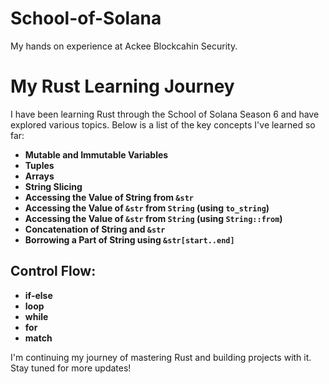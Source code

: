 # School-of-Solana
My hands on experience at Ackee Blockcahin Security.

# My Rust Learning Journey

I have been learning Rust through the School of Solana Season 6 and have explored various topics. Below is a list of the key concepts I've learned so far:

- **Mutable and Immutable Variables**  
- **Tuples**
- **Arrays**
- **String Slicing**
- **Accessing the Value of String from `&str`**
- **Accessing the Value of `&str` from `String` (using `to_string`)**
- **Accessing the Value of `&str` from `String` (using `String::from`)**
- **Concatenation of String and `&str`**
- **Borrowing a Part of String using `&str[start..end]`**

## Control Flow:
- **if-else**
- **loop**
- **while**
- **for**
- **match**

I'm continuing my journey of mastering Rust and building projects with it. Stay tuned for more updates!
